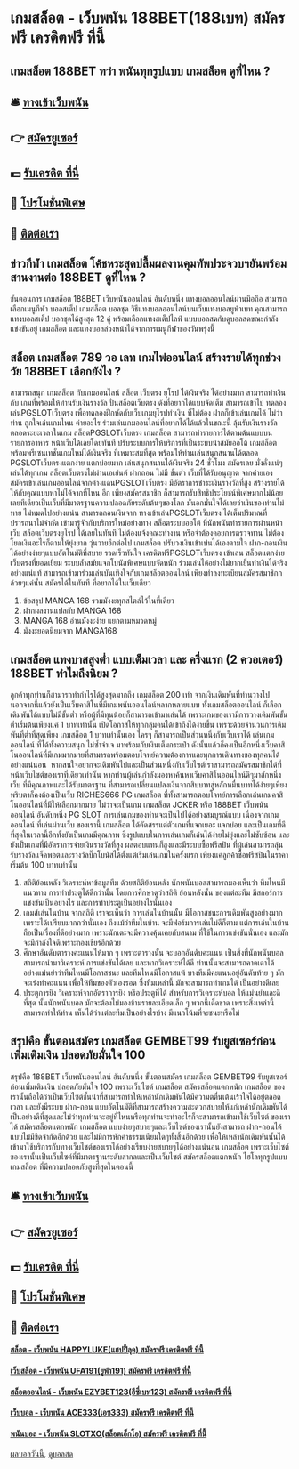 # เกมสล็อต - เว็บพนัน 188BET(188เบท) สมัครฟรี เครดิตฟรี ที่นี้
## เกมสล็อต 188BET ทว่า พนันทุกรูปแบบ เกมสล็อต ดูที่ไหน ?

## 🛎 [ทางเข้าเว็บพนัน](https://bit.ly/3SdLNi2)
## 👉 [สมัครยูเซอร์](https://bit.ly/3SdLNi2)
## 💵 [รับเครดิต ที่นี่](https://bit.ly/3dyRKHj)
## 👑 [โปรโมชั่นพิเศษ](https://bit.ly/3dyRKHj)
## 📱 [ติดต่อเรา](https://bit.ly/3dyRKHj)

## ข่าวกีฬา เกมสล็อต โค้ชหระสุดปลื้มผลงานคุมทัพประจวบฯยันพร้อมสานงานต่อ 188BET ดูที่ไหน ?
ขั้นตอนการ เกมสล็อต 188BET เว็บพนันออนไลน์ อันดับหนึ่ง แทงบอลออนไลน์ผ่านมือถือ สามารถเลือกเมนูกีฬา บอลสเต็ป เกมสล็อต บอลชุด
วิธีแทงบอลออนไลน์บนเว็บแทงบอลยูฟ่าเบท คุณสามารถแทงบอลสเต็ป บอลชุดได้สูงสุด 12 คู่ พร้อมเลือกแทงสเต็ปไลฟ์ แบบบอลสดกับดูบอลสดขณะกำลังแข่งขันอยู่ เกมสล็อต และแทงบอลล่วงหน้าได้จากการเมนูกีฬาของวันพรุ่งนี้

## สล็อต เกมสล็อต 789 วอ เลท เกมไพ่ออนไลน์ สร้างรายได้ทุกช่วงวัย 188BET เลือกยังไง ?
สามารถสนุก เกมสล็อต กับเกมออนไลน์ สล็อต เว็บตรง ยุโรป ได้เงินจริง ได้อย่างมาก สามารถทำเงินกับ เกมที่พร้อมให้ท่านรับเงินรางวัล ปั่นสล็อตเว็บตรง ดังที่อยากได้แบบจัดเต็ม สามารถเข้าไป ทดลองเล่นPGSLOTเว็บตรง เพื่อทดลองฝึกหัดกับเว็บเกมยุโรปทำเงิน ที่ไม่ต้อง ฝากก็เข้าเล่นเกมได้ ไม่ว่าท่าน ถูกใจเล่นเกมไหน ค่ายอะไร ร่วมเล่นเกมออนไลน์ที่อยากได้ได้แล้วในขณะนี้ ลุ้นรับเงินรางวัลตลอดระยะเวลาในเกม สล็อตPGSLOTเว็บตรง เกมสล็อต สามารถทำรายการได้ตามต้นแบบบนรายการอาหาร หน้าเว็บได้เลยโดยทันที ปรับระบบการให้บริการที่เป็นระบบนำสมัยออโต้ เกมสล็อต พร้อมพรีเซนเทชั่นเกมใหม่ได้เงินจริง ที่เหมาะสมที่สุด พร้อมให้ท่านเล่นสนุกสนานได้ตลอด PGSLOTเว็บตรงแตกง่าย แตกบ่อยมาก เล่นสนุกสนานได้เงินจริง 24 ชั่วโมง สมัครเลย มั่งคั่งแน่ๆเล่นได้ทุกเกม
สล็อตเว็บตรงไม่ผ่านเอเย่นต์ ฝากถอน ไม่มี ขั้นต่ำ เว็บที่ได้รับอนุญาต จากค่ายเอง สมัครเข้าเล่นเกมออนไลน์จากต่างแดนPGSLOTเว็บตรง มีอัตราการชำระเงินรางวัลที่สูง สร้างรายได้ให้กับคุณแบบหาไม่ได้จากที่ไหน อีก เพียงสมัครสมาชิก ก็สามารถรับสิทธิประโยชน์พิเศษมากไม่น้อยเลยทีเดียวเป็นเว็บที่มีมาตรฐานความปลอดภัยระดับต้นๆของโลก มั่นอกมั่นใจได้เลยว่าเงินของท่านไม่หาย ไม่หมดไปอย่างแน่น สามารถถอนเงินจาก ทางเข้าเล่นPGSLOTเว็บตรง ได้เต็มปริมาณที่ปรารถนาไม่จำกัด เข้ามารู้จักกับบริการใหม่อย่างทาง สล็อตระบบออโต้ ที่นักพนันทำรายการผ่านหน้าเว็บ สล็อตเว็บตรงยุโรป ได้เลยในทันที ไม่ต้องแจ้งคณะทำงาน หรือจำต้องคอยการตรวจทาน ไม่ต้องโยกเงินอะไรก็ตามให้ยุ่งยาก วุ่นวายอีกต่อไป เกมสล็อต ปรับวงเงินเข้าเบ่นได้เองตามใจ ฝาก-ถอนเงินได้อย่างง่ายๆแบบอัตโนมัติที่สบาย รวดเร็วทันใจ เครดิตฟรีPGSLOTเว็บตรง เข้าเล่น สล็อตแตกง่าย เว็บตรงที่ยอดเยี่ยม ระบบล้ำสมัยแจกโบนัสพิเศษแบบจัดหนัก ร่วมเล่นได้อย่างไม่ยากเย็นทำเงินได้จริงอย่างแน่แท้ สามารถเข้ามาร่วมเล่นบันเทิงใจกับเกมสล็อตออนไลน์ เพียงทำลงทะเบียนสมัครสมาชิกกล้วยๆแค่นั้น สมัครได้ในทันที ที่อยากได้ในเว็บเดียว
1. ข้อสรุป MANGA 168 รวมมังงะทุกสไตล์ไว้ในที่เดียว
2. ฝากผลงานแปลกับ MANGA 168
3. MANGA 168 อ่านมังงะง่าย แยกตามหมวดหมู่
4. มังงะยอดนิยมจาก MANGA168

## เกมสล็อต แทงบาสสูงต่ำ แบบเต็มเวลา และ ครึ่งแรก (2 ควอเตอร์) 188BET ทำไมถึงนิยม ?
ลูกค้าทุกท่านก็สามารถทำกำไรได้สูงสุดมากถึง เกมสล็อต 200 เท่า จากเงินเดิมพันที่ท่านวางไป นอกจากนี้แล้วยังเป็นเว็บคาสิโนที่มีเกมพนันออนไลน์หลากหลายแบบ ทั้งเกมสล็อตออนไลน์ ก็เลือกเดิมพันได้แบบไม่มีขั้นต่ำ หรือผู้ที่มีทุนน้อยก็สามารถเข้ามาเล่นได้ เพราะเกมของเรามีการวางเดิมพันขั้นต่ำเริ่มต้นเพียงแค่ 1 บาทเท่านั้น เปิดโอกาสให้ทุกกลุ่มคนได้เข้าถึงได้ง่ายขึ้น เพราะด้วยจำนวนการเดิมพันที่ต่ำที่สุดเพียง เกมสล็อต 1 บาทเท่านั้นเอง ใครๆ ก็สามารถเป็นส่วนหนึ่งกับเว็บเราได้ เล่นเกมออนไลน์ ที่ได้ทั้งความสนุก ไม่ซ้ำจำเจ มาพร้อมกับเงินเต็มกระเป๋า ดังนั้นแล้วก็คงเป็นอีกหนึ่งเว็บคาสิโนออนไลน์ที่มีเกมมากมายที่สามารถพร้อมตอบโจทย์ความต้องการและทุกการเดินทางของทุกคนได้อย่างแน่นอน  หากสนใจอยากจะเดิมพันไปและเป็นส่วนหนึ่งกับเว็บไซต์เราสามารถสมัครสมาชิกได้ที่หน้าเว็บไซต์ของเราที่เดียวเท่านั้น
หากท่านผู้เล่นกำลังมองหาค้นหาเว็บคาสิโนออนไลน์ดีๆมาสักหนึ่งเว็บ ที่มีคุณภาพและได้รับมาตรฐาน ที่สามารถเปลี่ยนแปลงเงินจากสิบบาทสู่หลักหมื่นบาทได้ง่ายๆเพียงพริบตาก็คงต้องเป็นเว็บ RICHES666 PG เกมสล็อต ที่ทั้งสามารถตอบโจทย์การเลือกเล่นเกมคาสิโนออนไลน์ที่มีให้เลือกมากมาย ไม่ว่าจะเป็นเกม เกมสล็อต JOKER หรือ 188BET เว็บพนันออนไลน์ อันดับหนึ่ง PG SLOT การเล่นเกมของท่านจะเป็นไปได้อย่างสมบูรณ์แบบ เนื่องจากเกมออนไลน์ ที่เล่นผ่านเว็บ ของเรานี้ เกมสล็อต ได้คัดสรรแต่ตัวเกมที่แจกเยอะ แจกบ่อย และเป็นเกมที่ดีที่สุดในเวลานี้อีกทั้งยังเป็นเกมมีคุณภาพ ซึ่งรูปแบบในการเล่นเกมก็เล่นได้ง่ายไม่ยุ่งและไม่ซับซ้อน และยังเป็นเกมที่มีอัตราการจ่ายเงินรางวัลที่สูง ผลตอบแทนก็สูงและมีระบบซื้อฟรีสปิน ที่ผู้เล่นสามารถลุ้นรับรางวัลแจ็คพอตและรางวัลบิ๊กโบนัสได้ตั้งแต่เริ่มเล่นเกมในครั้งแรก เพียงแค่ลูกค้าซื้อฟรีสปินในราคาเริ่มต้น 100 บาทเท่านั้น
1. สถิติย้อนหลัง วิเคราะห์หาข้อมูลทีม ด้วยสถิติย้อนหลัง นักพนันบอลสามารถมองเห็นว่า ทีมไหนมีแนวทาง การทำประตูได้ดีกว่านั้น โดยการศึกษาดูว่าสถิติ ย้อนหลังนั้น ของแต่ละทีม มีสกอร์การแข่งขันเป็นอย่างไร และการทำประตูเป็นอย่างไรนั่นเอง
2. เกมส์เล่นในบ้าน จากสถิติ เราจะเห็นว่า การเล่นในบ้านนั้น มีโอกาสชนะการเดิมพันสูงอย่างมาก เพราะได้เปรียบมากกว่านั่นเอง ถึงแม้ว่าทีมในบ้าน จะมีฟอร์มการเล่นไม่ดีก็ตาม แต่การเล่นในบ้าน ถือเป็นเรื่องที่ดีอย่างมาก เพราะนักเตะจะมีความคุ้นเคยกับสนาม ที่ใช้ในการแข่งขันนั่นเอง และมักจะมีกำลังใจดีเพราะกองเชียร์อีกด้วย
3. ศึกษาอันดับตารางคะแนนให้มาก ๆ เพราะตารางนั้น จะบอกอันดับคะแนน เป็นสิ่งที่นักพนันบอล สามารถนำมาวิเคราะห์ การแข่งขันได้เลย และหากวิเคราะห์ได้ดี ท่านนั้นจะสามารถคาดเดาได้ อย่างแม่นยำว่าทีมไหนมีโอกาสชนะ และทีมไหนมีโอกาสแพ้ บางทีมมีคะแนนอยู่อันดับท้าย ๆ มักจะเร่งทำคะแนน เพื่อให้ทีมของตัวเองรอด ซึ่งทีมเหล่านี้ มักจะสามารถทำเกมได้ เป็นอย่างดีเลย
4. ประตูการยิง วิเคราะห์จากอัตราการยิง หรือประตูที่ได้ สำหรับการวิเคราะห์บอล ให้แม่นยำและดีที่สุด นั้นนักพนันบอล มักจะต้องไม่มองข้ามรายละเอียดเล็ก ๆ พวกนี้เด็ดขาด เพราะสิ่งเหล่านี้สามารถทำให้ท่าน เห็นได้ว่าแต่ละทีมเป็นอย่างไรบ้าง มีแนวโน้มที่จะชนะหรือไม่

## สรุปคือ ขั้นตอนสมัคร เกมสล็อต GEMBET99 รับยูสเซอร์ก่อนเพิ่มเติมเงิน ปลอดภัยมั่นใจ 100
สรุปคือ 188BET เว็บพนันออนไลน์ อันดับหนึ่ง ขั้นตอนสมัคร เกมสล็อต GEMBET99 รับยูสเซอร์ก่อนเพิ่มเติมเงิน ปลอดภัยมั่นใจ 100 เพราะเว็บไซต์ เกมสล็อต สมัครสล็อตแตกหนัก เกมสล็อต ของเรานั้นถือได้ว่าเป็นเว็บไซต์ชั้นนำที่สามารถทำให้เหล่านักเดิมพันได้มีความตตื่นเต้นเร้าใจได้อยู่ตลอดเวลา และยังมีระบบ ฝาก-ถอน แบบอัตโนมัติที่สามารถสร้างความสะดวกสบายให้แก่เหล่านักเดิมพันได้เป็นอย่างดีที่สุดและไม่ว่าทุกท่านจะอยู่ที่ไหนหรือทุกท่านจะทำอะไรก็จะสามารถเข้ามาใช้เว็บไซต์ ของเราได้ สมัครสล็อตแตกหนัก เกมสล็อต แบบง่ายๆสบายๆและเว็บไซต์ของเรานั้นยังสามารถ ฝาก-ถอนได้แบบไม่มีขีดจำกัดอีกด้วย และไม่มีการหักค่าธรรมเนียมใดๆทั้งสิ้นอีกด้วย เพื่อให้เหล่านักเดิมพันนั้นได้เข้ามาใช้บริการกับทางเว็บไซต์ของเราได้อย่างเรียบง่ายสบายๆได้อย่างแน่นอน เกมสล็อต เพราะเว็บไซต์ของเรานั้นเป็นเว็บไซต์ที่มีมาตรฐานระดับสากลและเป็นเว็บไซต์ สมัครสล็อตแตกหนัก ไฮโลทุกรูปแบบ เกมสล็อต ที่มีความปลอดภัยสูงที่สุดในตอนนี้

## 🛎 [ทางเข้าเว็บพนัน](https://bit.ly/3SdLNi2)
## 👉 [สมัครยูเซอร์](https://bit.ly/3SdLNi2)
## 💵 [รับเครดิต ที่นี่](https://bit.ly/3dyRKHj)
## 👑 [โปรโมชั่นพิเศษ](https://bit.ly/3dyRKHj)
## 📱 [ติดต่อเรา](https://bit.ly/3dyRKHj)

#### [สล็อต - เว็บพนัน HAPPYLUKE(แฮปปี้ลุค) สมัครฟรี เครดิตฟรี ที่นี้](https://atom.io/themes/สล็อต%20-%20เว็บพนัน%20happyluke(แฮปปี้ลุค)%20สมัครฟรี%20เครดิตฟรี%20ที่นี้)
#### [เว็บสล็อต - เว็บพนัน UFA191(ยูฟ่า191) สมัครฟรี เครดิตฟรี ที่นี้](https://atom.io/themes/เว็บสล็อต%20-%20เว็บพนัน%20ufa191(ยูฟ่า191)%20สมัครฟรี%20เครดิตฟรี%20ที่นี้)
#### [สล็อตออนไลน์ - เว็บพนัน EZYBET123(อีซี่เบท123) สมัครฟรี เครดิตฟรี ที่นี้](https://atom.io/themes/สล็อตออนไลน์%20-%20เว็บพนัน%20ezybet123(อีซี่เบท123)%20สมัครฟรี%20เครดิตฟรี%20ที่นี้)
#### [เว็บบอล - เว็บพนัน ACE333(เอซ333) สมัครฟรี เครดิตฟรี ที่นี้](https://atom.io/themes/เว็บบอล%20-%20เว็บพนัน%20ace333(เอซ333)%20สมัครฟรี%20เครดิตฟรี%20ที่นี้)
#### [พนันบอล - เว็บพนัน SLOTXO(สล็อตเอ็กโอ) สมัครฟรี เครดิตฟรี ที่นี้](https://atom.io/themes/พนันบอล%20-%20เว็บพนัน%20slotxo(สล็อตเอ็กโอ)%20สมัครฟรี%20เครดิตฟรี%20ที่นี้)

[ผลบอลวันนี้](https://siamsport.tv "ผลบอลวันนี้"), [ดูบอลสด](https://siamsport.tv/ดูบอลสด "ดูบอลสด")